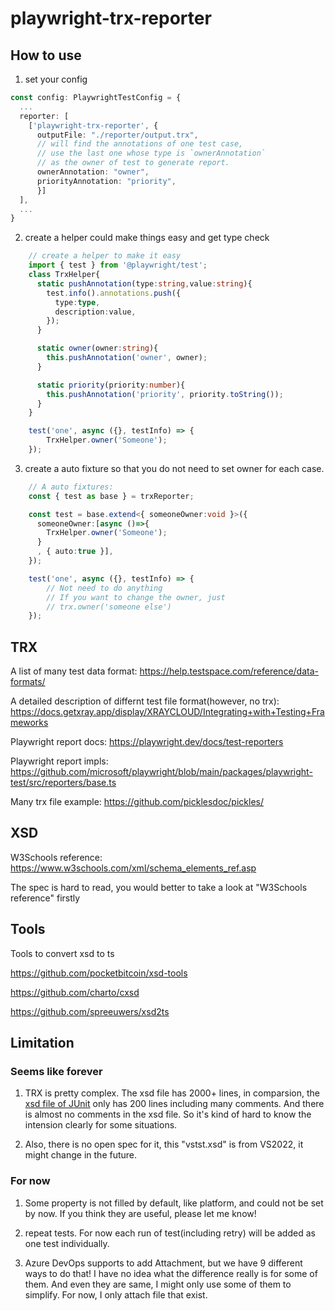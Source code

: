 # playwright-trx-reporter

## How to use
1. set your config
``` ts
const config: PlaywrightTestConfig = {
  ...
  reporter: [
    ['playwright-trx-reporter', { 
      outputFile: "./reporter/output.trx",
      // will find the annotations of one test case,
      // use the last one whose type is `ownerAnnotation`
      // as the owner of test to generate report.
      ownerAnnotation: "owner",
      priorityAnnotation: "priority",
      }]
  ],
  ...
}
```
2. create a helper could make things easy and get type check
``` ts
    // create a helper to make it easy
    import { test } from '@playwright/test';
    class TrxHelper{
      static pushAnnotation(type:string,value:string){
        test.info().annotations.push({
          type:type,
          description:value,
        });
      }

      static owner(owner:string){
        this.pushAnnotation('owner', owner);
      }

      static priority(priority:number){
        this.pushAnnotation('priority', priority.toString());
      }
    }

    test('one', async ({}, testInfo) => {
        TrxHelper.owner('Someone');
    });
```
3. create a auto fixture so that you do not need to set owner for each case.
``` ts
    // A auto fixtures:
    const { test as base } = trxReporter;

    const test = base.extend<{ someoneOwner:void }>({
      someoneOwner:[async ()=>{
        TrxHelper.owner('Someone');
      }
      , { auto:true }],
    });

    test('one', async ({}, testInfo) => {
        // Not need to do anything
        // If you want to change the owner, just 
        // trx.owner('someone else')
    });
```

## TRX
A list of many test data format: https://help.testspace.com/reference/data-formats/

A detailed description of differnt test file format(however, no trx): https://docs.getxray.app/display/XRAYCLOUD/Integrating+with+Testing+Frameworks

Playwright report docs: https://playwright.dev/docs/test-reporters

Playwright report impls: https://github.com/microsoft/playwright/blob/main/packages/playwright-test/src/reporters/base.ts

Many trx file example: https://github.com/picklesdoc/pickles/

## XSD
W3Schools reference: https://www.w3schools.com/xml/schema_elements_ref.asp

The spec is hard to read, you would better to take a look at "W3Schools reference" firstly

## Tools
Tools to convert xsd to ts

https://github.com/pocketbitcoin/xsd-tools

https://github.com/charto/cxsd

https://github.com/spreeuwers/xsd2ts

## Limitation

### Seems like forever
1. TRX is pretty complex. The xsd file has 2000+ lines, in comparsion, the [xsd file of JUnit](https://github.com/windyroad/JUnit-Schema/blob/master/JUnit.xsd) only has 200 lines including many comments. And there is almost no comments in the xsd file. So it's kind of hard to know the intension clearly for some situations.

2. Also, there is no open spec for it, this "vstst.xsd" is from VS2022, it might change in the future.

### For now

1. Some property is not filled by default, like platform, and could not be set by now. If you think they are useful, please let me know!

2. repeat tests. For now each run of test(including retry) will be added as one test individually.

3. Azure DevOps supports to add Attachment, but we have 9 different ways to do that! I have no idea what the difference really is for some of them. And even they are same, I might only use some of them to simplify. For now, I only attach file that exist.
